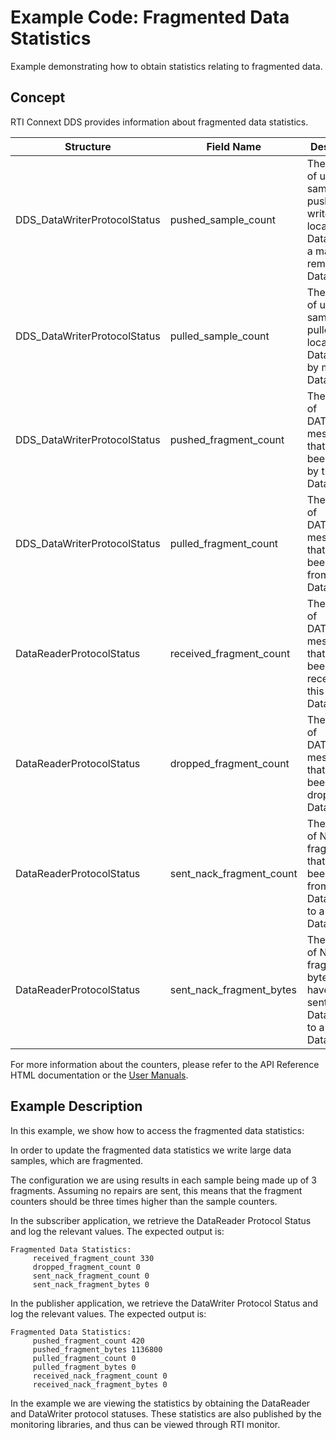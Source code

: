 # Example Code: Fragmented Data Statistics

Example demonstrating how to obtain statistics relating to fragmented data.

## Concept

RTI Connext DDS provides information about fragmented data statistics.

| Structure | Field Name | Description |
| --------- | ---------- | ----------- |
| DDS_DataWriterProtocolStatus | pushed_sample_count | The number of user samples pushed on write from a local DataWriter to a matching remote DataReader. |
| DDS_DataWriterProtocolStatus | pulled_sample_count | The number of user samples pulled from local DataWriter by matching DataReaders. |
| DDS_DataWriterProtocolStatus | pushed_fragment_count | The number of DATA_FRAG messages that have been pushed by this DataWriter. |
| DDS_DataWriterProtocolStatus | pulled_fragment_count | The number of DATA_FRAG messages that have been pulled from this DataWriter. |
| DataReaderProtocolStatus | received_fragment_count | The number of DATA_FRAG messages that have been received by this DataReader. |
| DataReaderProtocolStatus | dropped_fragment_count | The number of DATA_FRAG messages that have been dropped by a DataReader. |
| DataReaderProtocolStatus | sent_nack_fragment_count | The number of NACK fragments that have been sent from a DataReader to a DataWriter. |
| DataReaderProtocolStatus | sent_nack_fragment_bytes | The number of NACK fragment bytes that have been sent from a DataReader to a DataWriter. |

For more information about the counters, please refer to the API Reference HTML
documentation or the [User Manuals](https://community.rti.com/static/documentation/connext-dds/6.1.1/doc/manuals/connext_dds_professional/users_manual/index.htm#users_manual/Statuses_for_DataWriters.htm).

## Example Description

In this example, we show how to access the fragmented data statistics:

In order to update the fragmented data statistics we write large data samples,
which are fragmented.

The configuration we are using results in each sample being made up of 3
fragments. Assuming no repairs are sent, this means that the fragment counters
should be three times higher than the sample counters.

In the subscriber application, we retrieve the DataReader Protocol Status and
log the relevant values. The expected output is:

```plaintext
Fragmented Data Statistics:
     received_fragment_count 330
     dropped_fragment_count 0
     sent_nack_fragment_count 0
     sent_nack_fragment_bytes 0
```

In the publisher application, we retrieve the DataWriter Protocol Status and
log the relevant values. The expected output is:

```plaintext
Fragmented Data Statistics:
     pushed_fragment_count 420
     pushed_fragment_bytes 1136800
     pulled_fragment_count 0
     pulled_fragment_bytes 0
     received_nack_fragment_count 0
     received_nack_fragment_bytes 0
```

In the example we are viewing the statistics by obtaining the DataReader and
DataWriter protocol statuses. These statistics are also published by the
monitoring libraries, and thus can be viewed through RTI monitor.
